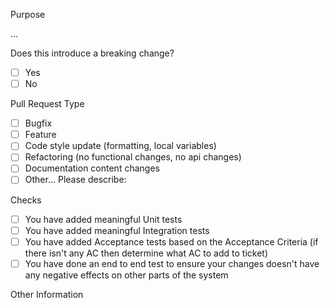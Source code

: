 Purpose
<!-- Describe the intention of the changes being proposed. What problem does it solve or functionality does it add? -->
...

Does this introduce a breaking change?
<!-- Mark one with an "x". -->
- [ ] Yes
- [ ] No

Pull Request Type
<!-- Mark one with an "x". -->
- [ ] Bugfix
- [ ] Feature
- [ ] Code style update (formatting, local variables)
- [ ] Refactoring (no functional changes, no api changes)
- [ ] Documentation content changes
- [ ] Other... Please describe:

Checks
<!-- Mark all relevant with an "x". -->
- [ ] You have added meaningful Unit tests
- [ ] You have added meaningful Integration tests
- [ ] You have added Acceptance tests based on the Acceptance Criteria (if there isn't any AC then determine what AC to add to ticket)
- [ ] You have done an end to end test to ensure your changes doesn't have any negative effects on other parts of the system

Other Information
<!-- Add any other helpful information that may be needed here. -->
